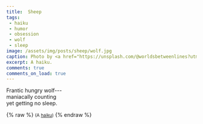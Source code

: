 ```yaml
---
title:  Sheep
tags:
 - haiku
 - humor
 - obsession
 - wolf
 - sleep
image: /assets/img/posts/sheep/wolf.jpg
caption: Photo by <a href="https://unsplash.com/@worldsbetweenlines?utm_source=unsplash&utm_medium=referral&utm_content=creditCopyText">Patrick Hendry</a> on <a href="https://unsplash.com/s/photos/wolf?utm_source=unsplash&utm_medium=referral&utm_content=creditCopyText">Unsplash</a>
excerpt: A haiku.
comments: true
comments_on_load: true
---
```


Frantic hungry wolf--- <br />
maniacally counting <br />
yet getting no sleep.

{% raw %}
<small>(A <a href="https://poets.org/glossary/haiku">haiku</a>)</small>
{% endraw %}
